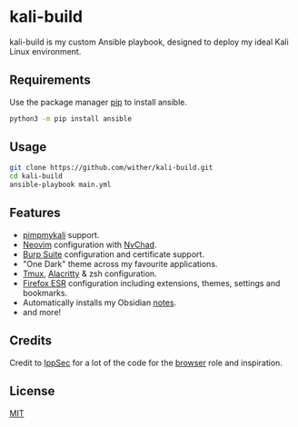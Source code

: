 # kali-build

kali-build is my custom Ansible playbook, designed to deploy my ideal Kali Linux environment.

## Requirements

Use the package manager [pip](https://pip.pypa.io/en/stable/) to install ansible.

```bash
python3 -m pip install ansible
```

## Usage

```bash
git clone https://github.com/wither/kali-build.git
cd kali-build
ansible-playbook main.yml
```

## Features

- [pimpmykali](https://github.com/Dewalt-arch/pimpmykali) support.
- [Neovim](https://neovim.io/) configuration with [NvChad](https://nvchad.com/).
- [Burp Suite](https://portswigger.net/burp) configuration and certificate support.
- "One Dark" theme across my favourite applications.
- [Tmux](https://github.com/tmux/tmux), [Alacritty](https://github.com/alacritty/alacritty) & zsh configuration.
- [Firefox ESR](https://www.mozilla.org/en-GB/firefox/enterprise/) configuration including extensions, themes, settings and bookmarks.
- Automatically installs my Obsidian [notes](https://github.com/wither/notes).
- and more!

## Credits

Credit to [IppSec](https://github.com/IppSec) for a lot of the code for the [browser](https://github.com/wither/kali-build/tree/master/roles/browser) role and inspiration.

## License

[MIT](https://choosealicense.com/licenses/mit/)
